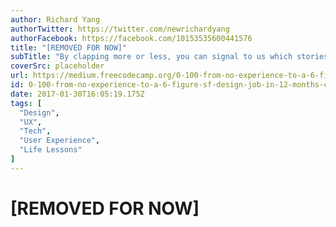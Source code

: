 ```yaml
---
author: Richard Yang
authorTwitter: https://twitter.com/newrichardyang
authorFacebook: https://facebook.com/10153535600441576
title: "[REMOVED FOR NOW]"
subTitle: "By clapping more or less, you can signal to us which stories really stand out...."
coverSrc: placeholder
url: https://medium.freecodecamp.org/0-100-from-no-experience-to-a-6-figure-sf-design-job-in-12-months-cd7546034077
id: 0-100-from-no-experience-to-a-6-figure-sf-design-job-in-12-months-cd7546034077
date: 2017-01-30T16:05:19.175Z
tags: [
  "Design",
  "UX",
  "Tech",
  "User Experience",
  "Life Lessons"
]
---
```

# [REMOVED FOR NOW]








